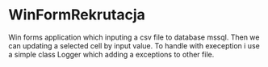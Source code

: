 # WinFormRekrutacja

Win forms application which inputing a csv file to database mssql.
Then we can updating a selected cell by input value. 
To handle with exeception i use a simple class Logger which adding a exceptions to other file.
